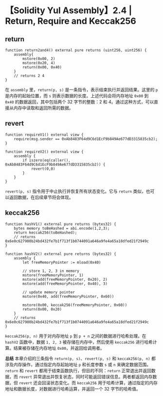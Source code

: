 # 【Solidity Yul Assembly】2.4 | Return, Require and Keccak256

## return
``` solidity
function return2and4() external pure returns (uint256, uint256) {
    assembly{
        mstore(0x00, 2)
        mstore(0x20, 4)
        return(0x00, 0x40)
    }
    // returns 2 4
}
```
在 `assembly` 里，`return(p, s)` 是一条指令，表示结束执行并返回结果。这里的 `p` 是内存的起始位置，而 `s` 则表示数据的长度。上述代码会将内存地址 `0x00` 到 `0x40` 的数据返回，其中包括两个 32 字节的整数：2 和 4。通过这种方式，可以直接从内存中读取和返回所需的数据。

## revert
``` solidity
function requireV1() external view {
    require(msg.sender == 0xAb8483F64d9C6d1EcF9b849Ae677dD3315835cb2);
}

function requireV2() external view {
    assembly {
        if iszero(eq(caller(), 0xAb8483F64d9C6d1EcF9b849Ae677dD3315835cb2)) {
            revert(0,0)
        }
    }
}
```
`revert(p, s)` 指令用于中止执行并恢复所有状态变化。它与 `return` 类似，也可以返回数据，在后续章节将会体现。

## keccak256
``` solidity
function hashV1() external pure returns (bytes32) {
    bytes memory toBeHashed = abi.encode(1,2,3);
    return keccak256(toBeHashed);
    // returns 0x6e0c627900b24bd432fe7b1f713f1b0744091a646a9fe4a65a18dfed21f2949c
}

function hashV2() external pure returns (bytes32) {
    assembly {
        let freeMemoryPointer := mload(0x40)

        // store 1, 2, 3 in memory
        mstore(freeMemoryPointer, 1)
        mstore(add(freeMemoryPointer, 0x20), 2)
        mstore(add(freeMemoryPointer, 0x40), 3)

        // update memory pointer
        mstore(0x40, add(freeMemoryPointer, 0x60))

        mstore(0x00, keccak256(freeMemoryPointer, 0x60))
        return(0x00, 0x20)
    }
    // returns 0x6e0c627900b24bd432fe7b1f713f1b0744091a646a9fe4a65a18dfed21f2949c
}
```
`keccak256(p, n)` 用于对内存地址 `p` 到 `p + n` 之间的数据进行哈希处理。在 `hashV2` 函数中，数据 `1, 2, 3` 被存储在内存中，然后使用 `keccak256` 进行哈希计算。结果被存储在内存地址 `0x00`，并返回给调用者。  

**总结**
本章介绍的三条指令 `return(p, s)`、`revert(p, s)` 和 `keccak256(p, n)` 都涉及内存操作，通过指定内存起始地址 `p` 和长度参数 `s` 或 `n` 来确定数据范围。`return` 和 `revert` 都用于结束函数执行，但目的不同：`return` 正常退出并返回数据，而 `revert` 异常退出并恢复状态，同时可能返回错误信息。两者都返回内存数据，但 `revert` 还会回滚状态变化。而 `keccak256` 用于哈希计算，通过指定的内存地址和数据长度，对数据进行哈希运算，并返回一个 32 字节的哈希值。
